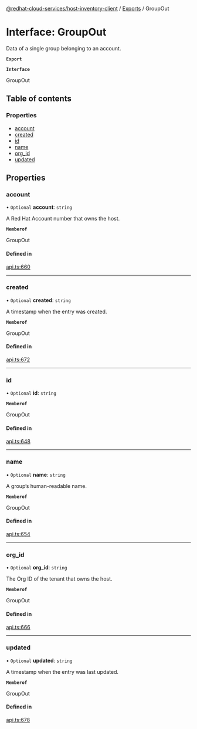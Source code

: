 [@redhat-cloud-services/host-inventory-client](../README.md) / [Exports](../modules.md) / GroupOut

# Interface: GroupOut

Data of a single group belonging to an account.

**`Export`**

**`Interface`**

GroupOut

## Table of contents

### Properties

- [account](GroupOut.md#account)
- [created](GroupOut.md#created)
- [id](GroupOut.md#id)
- [name](GroupOut.md#name)
- [org\_id](GroupOut.md#org_id)
- [updated](GroupOut.md#updated)

## Properties

### account

• `Optional` **account**: `string`

A Red Hat Account number that owns the host.

**`Memberof`**

GroupOut

#### Defined in

[api.ts:660](https://github.com/RedHatInsights/javascript-clients/blob/master/packages/host-inventory/api.ts#L660)

___

### created

• `Optional` **created**: `string`

A timestamp when the entry was created.

**`Memberof`**

GroupOut

#### Defined in

[api.ts:672](https://github.com/RedHatInsights/javascript-clients/blob/master/packages/host-inventory/api.ts#L672)

___

### id

• `Optional` **id**: `string`

**`Memberof`**

GroupOut

#### Defined in

[api.ts:648](https://github.com/RedHatInsights/javascript-clients/blob/master/packages/host-inventory/api.ts#L648)

___

### name

• `Optional` **name**: `string`

A group’s human-readable name.

**`Memberof`**

GroupOut

#### Defined in

[api.ts:654](https://github.com/RedHatInsights/javascript-clients/blob/master/packages/host-inventory/api.ts#L654)

___

### org\_id

• `Optional` **org\_id**: `string`

The Org ID of the tenant that owns the host.

**`Memberof`**

GroupOut

#### Defined in

[api.ts:666](https://github.com/RedHatInsights/javascript-clients/blob/master/packages/host-inventory/api.ts#L666)

___

### updated

• `Optional` **updated**: `string`

A timestamp when the entry was last updated.

**`Memberof`**

GroupOut

#### Defined in

[api.ts:678](https://github.com/RedHatInsights/javascript-clients/blob/master/packages/host-inventory/api.ts#L678)
